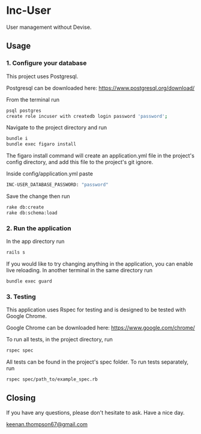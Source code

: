 # Inc-User

User management without Devise.

## Usage

### 1. Configure your database

This project uses Postgresql.

Postgresql can be downloaded here: https://www.postgresql.org/download/

From the terminal run

```bash
psql postgres
create role incuser with createdb login password 'password';
```

Navigate to the project directory and run

```bash
bundle i
bundle exec figaro install
```

The figaro install command will create an application.yml file in the project's config directory, and add this file to the project's git ignore.

Inside config/application.yml paste

```bash
INC-USER_DATABASE_PASSWORD: "password"
```

Save the change then run

```bash
rake db:create
rake db:schema:load
```

### 2. Run the application

In the app directory run

```bash
rails s
```

If you would like to try changing anything in the application, you can enable live reloading.
In another terminal in the same directory run

```bash
bundle exec guard
```

### 3. Testing

This application uses Rspec for testing and is designed to be tested with Google Chrome.

Google Chrome can be downloaded here: https://www.google.com/chrome/

To run all tests, in the project directory, run

```bash
rspec spec
```

All tests can be found in the project's spec folder. To run tests separately, run

```bash
rspec spec/path_to/example_spec.rb
```

## Closing

If you have any questions, please don't hesitate to ask. Have a nice day.

keenan.thompson67@gmail.com
